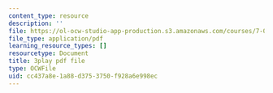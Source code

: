 ```yaml
---
content_type: resource
description: ''
file: https://ol-ocw-studio-app-production.s3.amazonaws.com/courses/7-01sc-fundamentals-of-biology-fall-2011/cc437a8e1a88d3753750f928a6e998ec_uDXH6Uu0ghc.pdf
file_type: application/pdf
learning_resource_types: []
resourcetype: Document
title: 3play pdf file
type: OCWFile
uid: cc437a8e-1a88-d375-3750-f928a6e998ec
---
```

